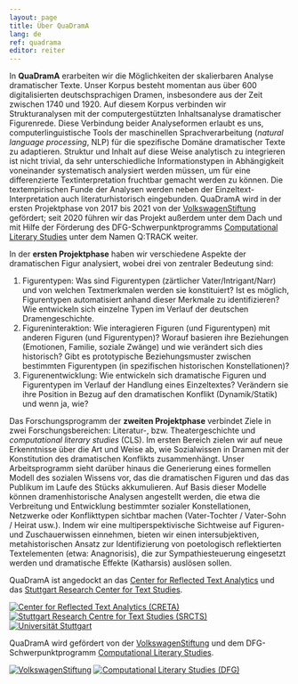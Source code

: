 ```yaml
---
layout: page
title: Über QuaDramA
lang: de
ref: quadrama
editor: reiter
---
```


In **QuaDramA** erarbeiten wir die Möglichkeiten der skalierbaren Analyse dramatischer Texte. Unser Korpus besteht momentan aus über 600 digitalisierten deutschsprachigen Dramen, insbesondere aus der Zeit zwischen 1740 und 1920. Auf diesem Korpus verbinden wir Strukturanalysen mit der computergestützten Inhaltsanalyse dramatischer Figurenrede. Diese Verbindung beider Analyseformen erlaubt es uns, computerlinguistische Tools der maschinellen Sprachverarbeitung (*natural language processing*, NLP) für die spezifische Domäne dramatischer Texte zu adaptieren. Struktur und Inhalt auf diese Weise analytisch zu integrieren ist nicht trivial, da sehr unterschiedliche Informationstypen in Abhängigkeit voneinander systematisch analysiert werden müssen, um für eine differenzierte Textinterpretation fruchtbar gemacht werden zu können. Die textempirischen Funde der Analysen werden neben der Einzeltext-Interpretation auch literaturhistorisch eingebunden.
QuaDramA wird in der ersten Projektphase von 2017 bis 2021 von der [VolkswagenStiftung](https://www.volkswagenstiftung.de/) gefördert; seit 2020 führen wir das Projekt außerdem unter dem Dach und mit Hilfe der Förderung des DFG-Schwerpunktprogramms [Computational Literary Studies](https://dfg-spp-cls.github.io/) unter dem Namen Q:TRACK weiter. 


In der **ersten Projektphase** haben wir verschiedene Aspekte der dramatischen Figur analysiert, wobei drei von zentraler Bedeutung sind:
1.	Figurentypen: Was sind Figurentypen (zärtlicher Vater/Intrigant/Narr) und von welchen Textmerkmalen werden sie konstituiert? Ist es möglich, Figurentypen automatisiert anhand dieser Merkmale zu identifizieren? Wie entwickeln sich einzelne Typen im Verlauf der deutschen Dramengeschichte.
2.	Figureninteraktion: Wie interagieren Figuren (und Figurentypen) mit anderen Figuren (und Figurentypen)? Worauf basieren ihre Beziehungen (Emotionen, Familie, soziale Zwänge) und wie verändert sich dies historisch? Gibt es prototypische Beziehungsmuster zwischen bestimmten Figurentypen (in spezifischen historischen Konstellationen)?
3.	Figurenentwicklung: Wie entwickeln sich dramatische Figuren und Figurentypen im Verlauf der Handlung eines Einzeltextes? Verändern sie ihre Position in Bezug auf den dramatischen Konflikt (Dynamik/Statik) und wenn ja, wie?

Das Forschungsprogramm der **zweiten Projektphase** verbindet Ziele in zwei Forschungsbereichen: Literatur-, bzw. Theatergeschichte und *computational literary studies* (CLS). Im ersten Bereich zielen wir auf neue Erkenntnisse über die Art und Weise ab, wie Sozialwissen in Dramen mit der Konstitution des dramatischen Konflikts zusammenhängt. Unser Arbeitsprogramm sieht darüber hinaus die Generierung eines formellen Modell des sozialen Wissens vor, das die dramatischen Figuren und das das Publikum im Laufe des Stücks akkumulieren. Auf Basis dieser Modelle können dramenhistorische Analysen angestellt werden, die etwa die Verbreitung und Entwicklung bestimmter sozialer Konstellationen, Netzwerke oder Konflikttypen sichtbar machen (Vater-Tochter / Vater-Sohn / Heirat usw.). Indem wir eine multiperspektivische Sichtweise auf Figuren- und Zuschauerwissen einnehmen, bieten wir einen intersubjektiven, metahistorischen Ansatz zur Identifizierung von poetologisch reflektierten Textelementen (etwa: Anagnorisis), die zur Sympathiesteuerung eingesetzt werden und dramatische Effekte (Katharsis) auslösen sollen.


QuaDramA ist angedockt an das [Center for Reflected Text Analytics](http://www.creta.uni-stuttgart.de) und das [Stuttgart Research Center for Text Studies](http://www.ts.uni-stuttgart.de).

<div class="logoline">
  <a href="http://www.creta.uni-stuttgart.de"><img src="{{ site.url }}/assets/about/creta.png" alt="Center for Reflected Text Analytics (CRETA)" /></a>
  <a href="http://www.ts.uni-stuttgart.de/"><img src="{{ site.url }}/assets/about/SRCTS.png" alt="Stuttgart Research Centre for Text Studies (SRCTS)" /></a>
  <a href="http://www.uni-stuttgart.de"><img src="{{ site.url }}/assets/about/uni.de.png" alt="Universität Stuttgart" /></a>
</div>


QuaDramA wird gefördert von der <a href="https://www.volkswagenstiftung.de">VolkswagenStiftung</a> und dem DFG-Schwerpunktprogramm [Computational Literary Studies](https://dfg-spp-cls.github.io/home/).

<div class="logoline">
<a href="https://www.volkswagenstiftung.de"><img src="{{site.url}}/assets/about/vw.gif" alt="VolkswagenStiftung"/></a>
<a href="https://dfg-spp-cls.github.io/projects/"><img src="{{site.url}}/assets/about/SPPCLS.jpg" alt="Computational Literary Studies (DFG)" /></a>
</div>

